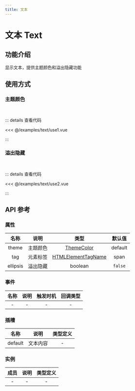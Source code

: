 ```yaml
---
title: 文本
---
```


# 文本 Text

## 功能介绍

显示文本，提供主题颜色和溢出隐藏功能

## 使用方式

### 主题颜色

<br />
<TextUse1 />

::: details 查看代码

<<< @/examples/text/use1.vue

:::

### 溢出隐藏

<br />
<TextUse2 />

::: details 查看代码

<<< @/examples/text/use2.vue

:::

## API 参考

### 属性

|   名称   |   说明   |                                 类型                                  | 默认值  |
| :------: | :------: | :-------------------------------------------------------------------: | :-----: |
|  theme   | 主题颜色 |         [ThemeColor](/common/base.md#themecolor-type)         | default |
|   tag    | 元素标签 | [HTMLElementTagName](/common/base.md#htmlelementtagname-type) |  span   |
| ellipsis | 溢出隐藏 |                                boolean                                | `false` |

### 事件

| 名称 | 说明 | 触发时机 | 回调类型 |
| :--: | :--: | :------: | :------: |
|  -   |  -   |    -     |    -     |

### 插槽

|  名称   |   说明   | 类型定义 |
| :-----: | :------: | :------: |
| default | 文本内容 |    -     |

### 实例

| 成员 | 说明 | 类型定义 |
| :--: | :--: | :------: |
|  -   |  -   |    -     |

<script setup>
import TextUse1 from './use1.vue';
import TextUse2 from './use2.vue';
</script>
